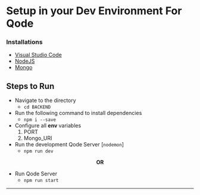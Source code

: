 # Setup in your Dev Environment For Qode

### Installations

- [Visual Studio Code](https://code.visualstudio.com/download "Download")
- [NodeJS](https://nodejs.org/en/download/ "Download")
- [Mongo](https://docs.mongodb.com/manual/installation/ "Download Guide")

## Steps to Run

- Navigate to the directory
  - `cd BACKEND`
- Run the following command to install dependencies
  - `npm i --save`
- Configure all **env** variables
  1. PORT
  2. Mongo_URI
- Run the development Qode Server [`nodemon`]
  - `npm run dev`

<center><strong>OR</strong></center>

- Run Qode Server
  - `npm run start`

---
